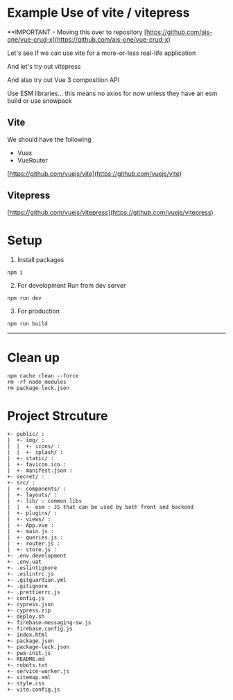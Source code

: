 # Example Use of vite / vitepress

**IMPORTANT - Moving this over to repository [https://github.com/ais-one/vue-crud-x](https://github.com/ais-one/vue-crud-x)

Let's see if we can use vite for a more-or-less real-life application

And let's try out vitepress

And also try out Vue 3 composition API

Use ESM libraries... this means no axios for now unless they have an esm build or use snowpack

## Vite

We should have the following
- Vuex
- VueRouter

[https://github.com/vuejs/vite](https://github.com/vuejs/vite)


## Vitepress 

[https://github.com/vuejs/vitepress](https://github.com/vuejs/vitepress)


# Setup

1. Install packages

```
npm i
```

2. For development Run from dev server

```
npm run dev
```

3. For production

```
npm run build
```

---

# Clean up

```
npm cache clean --force
rm -rf node_modules
rm package-lock.json
```


# Project Strcuture

```
+- public/ :
|  +- img/ :
|  |  +- icons/ :
|  |  +- splash/ :
|  +- static/ : 
|  +- favicon.ico : 
|  +- manifest.json : 
+- secret/ :
+- src/ :
|  +- components/ :
|  +- layouts/ :
|  +- lib/ : common libs
|  |  +- esm : JS that can be used by both front and backend
|  +- plugins/ :
|  +- views/ :
|  +- App.vue :
|  +- main.js :
|  +- queries.js :
|  +- router.js :
|  +- store.js :
+- .env.development
+- .env.uat
+- .eslintignore
+- .eslintrc.js
+- .gitguardian.yml
+- .gitignore
+- .prettierrc.js
+- config.js
+- cypress.json
+- cypress.zip
+- deploy.sh
+- firebase-messaging-sw.js
+- firebase.config.js
+- index.html
+- package.json
+- package-lock.json
+- pwa-init.js
+- README.md
+- robots.txt
+- service-worker.js
+- sitemap.xml
+- style.css
+- vite.config.js
```
